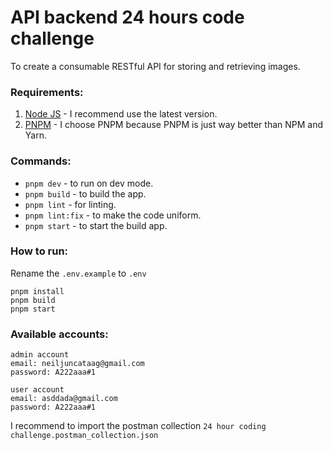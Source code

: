 # API backend 24 hours code challenge
To create a consumable RESTful API for storing and retrieving images.

### Requirements:
1. [Node JS](https://nodejs.org/en/download/) - I recommend use the latest version.
2. [PNPM](https://pnpm.io/installation#using-npm) - I choose PNPM because PNPM is just way better than NPM and Yarn.

### Commands:
* `pnpm dev` - to run on dev mode.
* `pnpm build` - to build the app.
* `pnpm lint` - for linting.
* `pnpm lint:fix` - to make the code uniform.
* `pnpm start` - to start the build app.

### How to run:
Rename the `.env.example` to `.env`
```
pnpm install
pnpm build
pnpm start
```

### Available accounts:
```
admin account
email: neiljuncataag@gmail.com
password: A222aaa#1

user account
email: asddada@gmail.com
password: A222aaa#1
```

I recommend to import the postman collection `24 hour coding challenge.postman_collection.json`
